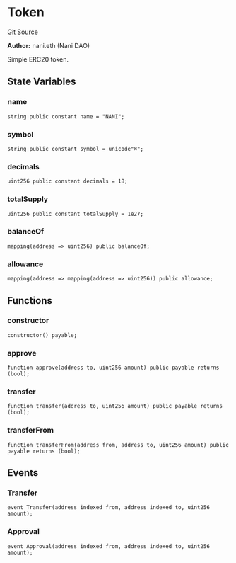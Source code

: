 # Token
[Git Source](https://github.com/NaniDAO/accounts/blob/e66e0bb629a546845f0f148f99320ebf78829ff1/src/governance/Token.sol)

**Author:**
nani.eth (Nani DAO)

Simple ERC20 token.


## State Variables
### name

```solidity
string public constant name = "NANI";
```


### symbol

```solidity
string public constant symbol = unicode"⌘";
```


### decimals

```solidity
uint256 public constant decimals = 18;
```


### totalSupply

```solidity
uint256 public constant totalSupply = 1e27;
```


### balanceOf

```solidity
mapping(address => uint256) public balanceOf;
```


### allowance

```solidity
mapping(address => mapping(address => uint256)) public allowance;
```


## Functions
### constructor


```solidity
constructor() payable;
```

### approve


```solidity
function approve(address to, uint256 amount) public payable returns (bool);
```

### transfer


```solidity
function transfer(address to, uint256 amount) public payable returns (bool);
```

### transferFrom


```solidity
function transferFrom(address from, address to, uint256 amount) public payable returns (bool);
```

## Events
### Transfer

```solidity
event Transfer(address indexed from, address indexed to, uint256 amount);
```

### Approval

```solidity
event Approval(address indexed from, address indexed to, uint256 amount);
```

